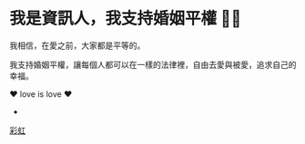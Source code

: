 # 我是資訊人，我支持婚姻平權 :rainbow_flag:

我相信，在愛之前，大家都是平等的。

我支持婚姻平權，讓每個人都可以在一樣的法律裡，自由去愛與被愛，追求自己的幸福。

:heart: love is love :heart:

-

[彩虹](https://www.youtube.com/watch?v=VYvIx5jr6Js)
